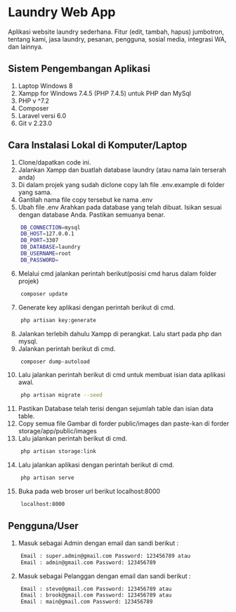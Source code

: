 # Laundry Web App
Aplikasi website laundry sederhana. Fitur (edit, tambah, hapus) jumbotron, tentang kami, jasa laundry, pesanan, pengguna, sosial media, integrasi WA, dan lainnya.

## Sistem Pengembangan Aplikasi
1. Laptop Windows 8
2. Xampp for Windows 7.4.5 (PHP 7.4.5) untuk PHP dan MySql
3. PHP v ^7.2
4. Composer
5. Laravel versi 6.0
6. Git v 2.23.0

## Cara Instalasi Lokal di Komputer/Laptop
1. Clone/dapatkan code ini.
2. Jalankan Xampp dan buatlah database laundry (atau nama lain terserah anda)
3. Di dalam projek yang sudah diclone copy lah file .env.example di folder yang sama.
4. Gantilah nama file copy tersebut ke nama .env
5. Ubah file .env Arahkan pada database yang telah dibuat. Isikan sesuai dengan database Anda. Pastikan semuanya benar.
```sh
    DB_CONNECTION=mysql
    DB_HOST=127.0.0.1
    DB_PORT=3307
    DB_DATABASE=laundry
    DB_USERNAME=root
    DB_PASSWORD=
```
6. Melalui cmd jalankan perintah berikut(posisi cmd harus dalam folder projek)
```sh
    composer update
```
7. Generate key aplikasi dengan perintah berikut di cmd.
```sh
    php artisan key:generate
```
8. Jalankan terlebih dahulu Xampp di perangkat. Lalu start pada php dan mysql.
9. Jalankan perintah berikut di cmd.
```sh
    composer dump-autoload
```
10. Lalu jalankan perintah berikut di cmd untuk membuat isian data aplikasi awal.
```sh
    php artisan migrate --seed
```
11. Pastikan Database telah terisi dengan sejumlah table dan isian data table.
12. Copy semua file Gambar di forder public/images dan paste-kan di forder storage/app/public/images
13. Lalu jalankan perintah berikut di cmd.
```sh
    php artisan storage:link
```
14. Lalu jalankan aplikasi dengan perintah berikut di cmd.
```sh
    php artisan serve
```
15. Buka pada web broser url berikut localhost:8000
```sh
    localhost:8000
```

## Pengguna/User
1. Masuk sebagai Admin dengan email dan sandi berikut :
```sh
    Email : super.admin@gmail.com Password: 123456789 atau 
    Email : admin@gmail.com Password: 123456789
```
2. Masuk sebagai Pelanggan dengan email dan sandi berikut :
```sh
    Email : steve@gmail.com Password: 123456789 atau 
    Email : brook@gmail.com Password: 123456789 atau 
    Email : main@gmail.com Password: 123456789
```

